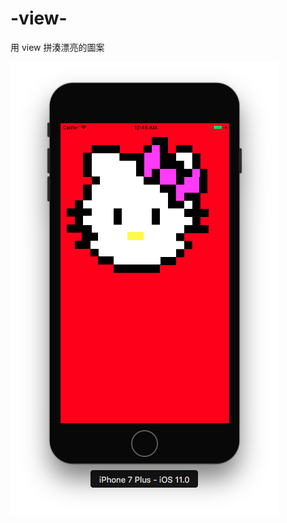 # -view-
用 view 拼湊漂亮的圖案

![](https://github.com/n913239/-view-/blob/master/HelloKetty/%E8%9E%A2%E5%B9%95%E5%BF%AB%E7%85%A7%202017-07-20%2000.45.05.png?raw=true)
